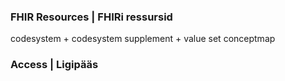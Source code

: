
### FHIR Resources | FHIRi ressursid
codesystem + codesystem supplement + value set
conceptmap

### Access | Ligipääs